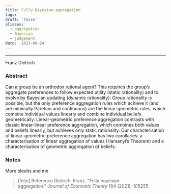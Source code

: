 ```yaml
---
title: Fully Bayesian aggregation
tags:
draft: 'false'
aliases:
  - aggregation
  - Bayesian
  - judgement
date: '2023-09-24'
---
```

---
Franz Dietrich

### Abstract
Can a group be an orthodox rational agent? This requires the group’s aggregate preferences to follow expected utility (static rationality) and to evolve by Bayesian updating (dynamic rationality). Group rationality is possible, but the only preference aggregation rules which achieve it (and are minimally Paretian and continuous) are the linear-geometric rules, which combine individual values linearly and combine individual beliefs geometrically. Linear-geometric preference aggregation contrasts with classic linear-linear preference aggregation, which combines both values and beliefs linearly, but achieves only static rationality. Our characterisation of linear-geometric preference aggregation has two corollaries: a characterisation of linear aggregation of values (Harsanyi’s Theorem) and a characterisation of geometric aggregation of beliefs.

### Notes
More bleuhs and me


> [!cite] Reference
> Dietrich, Franz. "Fully bayesian aggregation." _Journal of Economic Theory_ 194 (2021): 105255.

